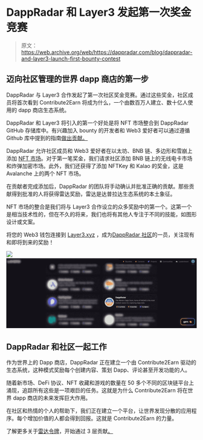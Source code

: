 # DappRadar 和 Layer3 发起第一次奖金竞赛

> 原文：<https://web.archive.org/web/https://dappradar.com/blog/dappradar-and-layer3-launch-first-bounty-contest>

## 迈向社区管理的世界 dapp 商店的第一步

DappRadar 与 Layer3 合作发起了第一次社区奖金竞赛。通过这些奖金，社区成员将首次看到 Contribute2Earn 将成为什么，一个由数百万人建立、数十亿人使用的 dapp 商店生态系统。

DappRadar 和 Layer3 将引入的第一个好处是将 NFT 市场整合到 DappRadar GitHub 存储库中。有兴趣加入 bounty 的开发者和 Web3 爱好者可以通过遵循 Github 库中提到的指南[做出贡献。](https://web.archive.org/web/20220714130624/https://github.com/dappradar/nft-sales-adapters#guidelines)

DappRadar 允许社区成员和 Web3 爱好者在以太坊、BNB 链、多边形和雪崩上添加 [NFT 市场](https://web.archive.org/web/20220714130624/https://dappradar.com/nft/marketplaces)。对于第一笔奖金，我们请求社区添加 BNB 链上的无线电卡市场和炸弹加密市场。此外，我们还获得了添加 NFTKey 和 Kalao 的奖金，这是 Avalanche 上的两个 NFT 市场。

在贡献者完成添加后，DappRadar 的团队将手动确认并批准正确的贡献。那些贡献得到批准的人将获得雷达奖励，雷达是达普拉达生态系统的本土象征。

NFT 市场的整合是我们将与 Layer3 合作设立的众多奖励中的第一个。这第一个是相当技术性的，但在不久的将来，我们也将有其他人专注于不同的技能，如图形设计或文案。

将您的 Web3 钱包连接到 [Layer3.xyz](https://web.archive.org/web/20220714130624/https://beta.layer3.xyz/) ，成为[DappRadar 社区](https://web.archive.org/web/20220714130624/https://beta.layer3.xyz/communities/dappradar)的一员，关注现有和即将到来的奖励！

![](img/3b072d4c250775566dce113f675241fb.png)![](img/08bbd592f4fa0fd95fcb75bbf52039a7.png)

## DappRadar 和社区一起工作

作为世界上的 Dapp 商店，DappRadar 正在建立一个由 Contribute2Earn 驱动的生态系统，这种模式奖励每个创建内容、策划 Dapp、评论甚至开发功能的人。

随着新市场、DeFi 协议、NFT 收藏和游戏的数量在 50 多个不同的区块链平台上涌现，追踪所有这些是一项艰巨的任务。这就是为什么 Contribute2Earn 将在世界 dapp 商店的未来发挥巨大作用。

在社区和热情的个人的帮助下，我们正在建立一个平台，让世界发现分散的应用程序。每个增加价值的人都会得到回报。这就是 Contribute2Earn 的力量。

了解更多关于[雷达令牌](https://web.archive.org/web/20220714130624/https://docs.dappradar.com/v/radar-token/)，开始通过 3 层贡献[。](https://web.archive.org/web/20220714130624/https://beta.layer3.xyz/communities/dappradar)